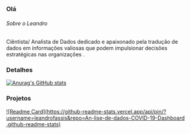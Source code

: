 ### Olá


###### Sobre o Leandro
Ciêntista/ Analista de Dados dedicado e apaixonado pela tradução de dados em informações valiosas que podem impulsionar decisões estratégicas nas organizações .


### Detalhes

[![Anurag's GitHub stats](https://github-readme-stats.vercel.app/api?username=leandrofassis)](https://github.com/anuraghazra/github-readme-stats)

### Projetos

[![Readme Card](https://github-readme-stats.vercel.app/api/pin/?username=leandrofassis&repo=An-lise-de-dados-COVID-19-Dashboard
.github-readme-stats)](https://github.com/anuraghazra/github-readme-stats)

